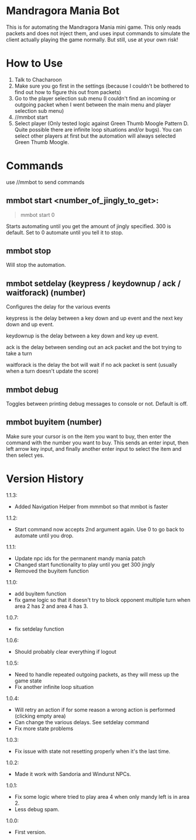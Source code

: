 # Mandragora Mania Bot

This is for automating the Mandragora Mania mini game. This only reads packets and does not inject them, and uses input commands to simulate the client actually playing the game normally. But still, use at your own risk!

# How to Use

1. Talk to Chacharoon
2. Make sure you go first in the settings (because I couldn't be bothered to find out how to figure this out from packets)
3. Go to the player selection sub menu (I couldn't find an incoming or outgoing packet when I went between the main menu and player selection sub menu)
4. //mmbot start <number>
5. Select player (Only tested logic against Green Thumb Moogle Pattern D. Quite possible there are infinite loop situations and/or bugs). You can select other players at first but the automation will always selected Green Thumb Moogle.

# Commands

use //mmbot to send commands

## mmbot start <number_of_jingly_to_get>: 

> mmbot start 0

Starts automating until you get the amount of jingly specified. 300 is default. Set to 0 automate until you tell it to stop.

## mmbot stop

Will stop the automation.

## mmbot setdelay (keypress / keydownup / ack / waitforack) (number)

Configures the delay for the various events

keypress is the delay between a key down and up event and the next key down and up event.

keydownup is the delay between a key down and key up event.

ack is the delay between sending out an ack packet and the bot trying to take a turn

waitforack is the delay the bot will wait if no ack packet is sent (usually when a turn doesn't update the score)

## mmbot debug 

Toggles between printing debug messages to console or not. Default is off.

## mmbot buyitem (number)

Make sure your cursor is on the item you want to buy, then enter the command with the number you want to buy. This sends an enter input, then left arrow key input, and finally another enter input to select the item and then select yes.

# Version History
1.1.3:
- Added Navigation Helper from mmmbot so that mmbot is faster

1.1.2:
- Start command now accepts 2nd argument again. Use 0 to go back to automate until you drop.

1.1.1:
- Update npc ids for the permanent mandy mania patch
- Changed start functionality to play until you get 300 jingly
- Removed the buyitem function

1.1.0:
- add buyitem function
- fix game logic so that it doesn't try to block opponent multiple turn when area 2 has 2 and area 4 has 3.
	
1.0.7:
- fix setdelay function

1.0.6:
- Should probably clear everything if logout

1.0.5:
- Need to handle repeated outgoing packets, as they will mess up the game state
- Fix another infinite loop situation
	
1.0.4:
- Will retry an action if for some reason a wrong action is performed (clicking empty area)
- Can change the various delays. See setdelay command
- Fix more state problems

1.0.3:
- Fix issue with state not resetting properly when it's the last time.

1.0.2:
- Made it work with Sandoria and Windurst NPCs.

1.0.1:
- Fix some logic where tried to play area 4 when only mandy left is in area 2.
- Less debug spam.

1.0.0: 
- First version.
